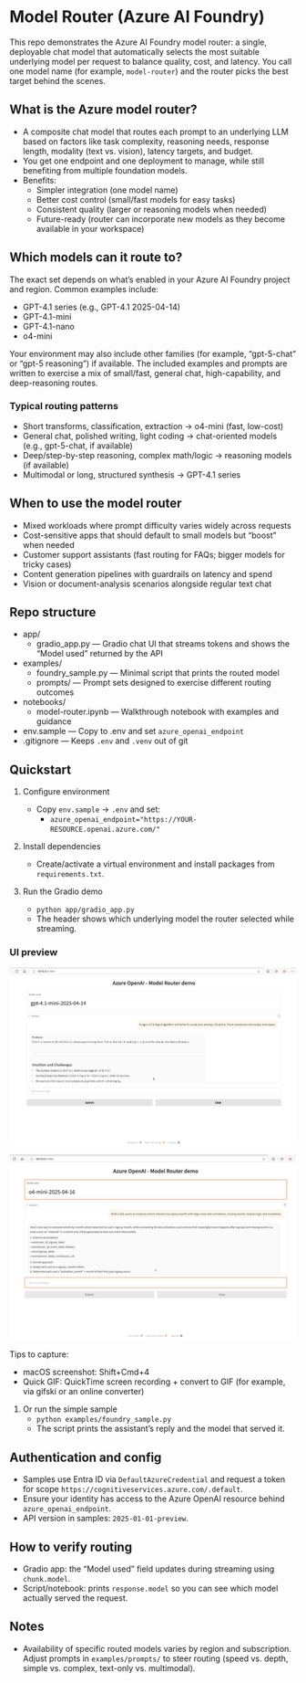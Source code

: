 # Model Router (Azure AI Foundry)

This repo demonstrates the Azure AI Foundry model router: a single, deployable chat model that automatically selects the most suitable underlying model per request to balance quality, cost, and latency. You call one model name (for example, `model-router`) and the router picks the best target behind the scenes.

## What is the Azure model router?

- A composite chat model that routes each prompt to an underlying LLM based on factors like task complexity, reasoning needs, response length, modality (text vs. vision), latency targets, and budget.
- You get one endpoint and one deployment to manage, while still benefiting from multiple foundation models.
- Benefits:
  - Simpler integration (one model name)
  - Better cost control (small/fast models for easy tasks)
  - Consistent quality (larger or reasoning models when needed)
  - Future-ready (router can incorporate new models as they become available in your workspace)

## Which models can it route to?

The exact set depends on what’s enabled in your Azure AI Foundry project and region. Common examples include:

- GPT-4.1 series (e.g., GPT-4.1 2025-04-14)
- GPT-4.1-mini
- GPT-4.1-nano
- o4-mini

Your environment may also include other families (for example, “gpt-5-chat” or “gpt-5 reasoning”) if available. The included examples and prompts are written to exercise a mix of small/fast, general chat, high-capability, and deep-reasoning routes.

### Typical routing patterns
- Short transforms, classification, extraction → o4-mini (fast, low-cost)
- General chat, polished writing, light coding → chat-oriented models (e.g., gpt-5-chat, if available)
- Deep/step-by-step reasoning, complex math/logic → reasoning models (if available)
- Multimodal or long, structured synthesis → GPT-4.1 series

## When to use the model router
- Mixed workloads where prompt difficulty varies widely across requests
- Cost-sensitive apps that should default to small models but “boost” when needed
- Customer support assistants (fast routing for FAQs; bigger models for tricky cases)
- Content generation pipelines with guardrails on latency and spend
- Vision or document-analysis scenarios alongside regular text chat

## Repo structure

- app/
  - gradio_app.py — Gradio chat UI that streams tokens and shows the “Model used” returned by the API
- examples/
  - foundry_sample.py — Minimal script that prints the routed model
  - prompts/ — Prompt sets designed to exercise different routing outcomes
- notebooks/
  - model-router.ipynb — Walkthrough notebook with examples and guidance
- env.sample — Copy to .env and set `azure_openai_endpoint`
- .gitignore — Keeps `.env` and `.venv` out of git

## Quickstart

1) Configure environment
   - Copy `env.sample` → `.env` and set:
     - `azure_openai_endpoint="https://YOUR-RESOURCE.openai.azure.com/"`

2) Install dependencies
   - Create/activate a virtual environment and install packages from `requirements.txt`.

3) Run the Gradio demo
   - `python app/gradio_app.py`
   - The header shows which underlying model the router selected while streaming.

### UI preview

![Gradio chat UI](./images/image.png)

![Gradio chat UI](./images/image-1.png)


Tips to capture:
- macOS screenshot: Shift+Cmd+4
- Quick GIF: QuickTime screen recording + convert to GIF (for example, via gifski or an online converter)

1) Or run the simple sample
   - `python examples/foundry_sample.py`
   - The script prints the assistant’s reply and the model that served it.

## Authentication and config
- Samples use Entra ID via `DefaultAzureCredential` and request a token for scope `https://cognitiveservices.azure.com/.default`.
- Ensure your identity has access to the Azure OpenAI resource behind `azure_openai_endpoint`.
- API version in samples: `2025-01-01-preview`.

## How to verify routing
- Gradio app: the “Model used” field updates during streaming using `chunk.model`.
- Script/notebook: prints `response.model` so you can see which model actually served the request.

## Notes
- Availability of specific routed models varies by region and subscription. Adjust prompts in `examples/prompts/` to steer routing (speed vs. depth, simple vs. complex, text-only vs. multimodal).
